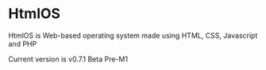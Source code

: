# HtmlOS

HtmlOS is Web-based operating system made using HTML, CSS, Javascript and PHP

Current version is v0.7.1 Beta Pre-M1
